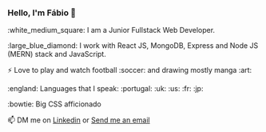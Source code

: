 ### Hello, I'm Fábio 👋

<p>:white_medium_square: I am a Junior Fullstack Web Developer.</p>
<p>:large_blue_diamond: I work with React JS, MongoDB, Express and Node JS (MERN) stack and JavaScript.</p>
<p>⚡ Love to play and watch football :soccer: and drawing mostly manga :art:</p>
<p>:england: Languages that I speak: :portugal: :uk: :us: :fr: :jp:</p>
<p>:bowtie: Big CSS afficionado </p>
<p>📫 DM me on <a href="https://www.linkedin.com/in/fabiofguerreiro/">Linkedin</a> or <a href="mailto:fabio.fernando.guerreiro@gmail.com">Send me an email</a></p>


<!--
**Fabio-FG/Fabio-FG** is a ✨ _special_ ✨ repository because its `README.md` (this file) appears on your GitHub profile.

Here are some ideas to get you started:

- 🔭 I’m currently working on ...
- 🌱 I’m currently learning ...
- 👯 I’m looking to collaborate on ...
- 🤔 I’m looking for help with ...
- 💬 Ask me about ...
- 📫 How to reach me: ...
- 😄 Pronouns: ...
- ⚡ Fun fact: ...
-->
